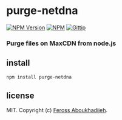 # purge-netdna
[![NPM Version](http://img.shields.io/npm/v/purge-netdna.svg)](https://npmjs.org/package/purge-netdna)
[![NPM](http://img.shields.io/npm/dm/purge-netdna.svg)](https://npmjs.org/package/purge-netdna)
[![Gittip](http://img.shields.io/gittip/feross.svg)](https://www.gittip.com/feross/)

### Purge files on MaxCDN from node.js

## install

```
npm install purge-netdna
```

## license

MIT. Copyright (c) [Feross Aboukhadijeh](http://feross.org).